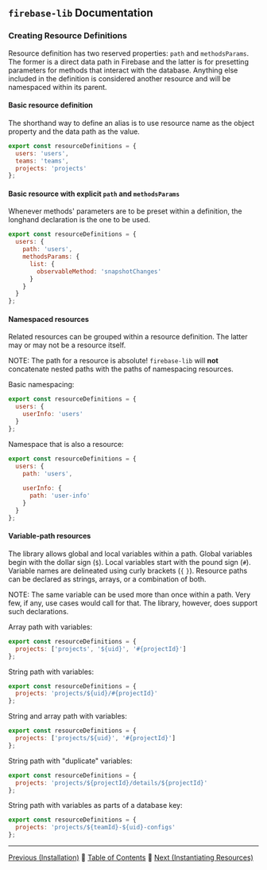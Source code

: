 ## `firebase-lib` Documentation

### Creating Resource Definitions

Resource definition has two reserved properties: `path` and `methodsParams`.
The former is a direct data path in Firebase and the latter is for presetting
parameters for methods that interact with the database.  Anything else included
in the definition is considered another resource and will be namespaced within
its parent.

#### Basic resource definition

The shorthand way to define an alias is to use resource name as the object
property and the data path as the value.

```javascript
export const resourceDefinitions = {
  users: 'users',
  teams: 'teams',
  projects: 'projects'
};
```

#### Basic resource with explicit `path` and `methodsParams`

Whenever methods' parameters are to be preset within a definition, the longhand
declaration is the one to be used.

```javascript
export const resourceDefinitions = {
  users: {
    path: 'users',
    methodsParams: {
      list: {
        observableMethod: 'snapshotChanges'
      }
    }
  }
};
```

#### Namespaced resources

Related resources can be grouped within a resource definition.  The latter may
or may not be a resource itself.

NOTE: The path for a resource is absolute!  `firebase-lib` will **not**
concatenate nested paths with the paths of namespacing resources.

Basic namespacing:

```javascript
export const resourceDefinitions = {
  users: {
    userInfo: 'users'
  }
};
```

Namespace that is also a resource:

```javascript
export const resourceDefinitions = {
  users: {
    path: 'users',
    
    userInfo: {
      path: 'user-info'
    }
  }
};

```

#### Variable-path resources

The library allows global and local variables within a path.  Global variables
begin with the dollar sign (`$`).  Local variables start with the pound sign
(`#`).  Variable names are delineated using curly brackets (`{` `}`).  Resource
paths can be declared as strings, arrays, or a combination of both.

NOTE: The same variable can be used more than once within a path.  Very few, if
any, use cases would call for that.  The library, however, does support such
declarations.

Array path with variables:

```javascript
export const resourceDefinitions = {
  projects: ['projects', '${uid}', '#{projectId}']
};
```

String path with variables:

```javascript
export const resourceDefinitions = {
  projects: 'projects/${uid}/#{projectId}'
};
```

String and array path with variables:

```javascript
export const resourceDefinitions = {
  projects: ['projects/${uid}', '#{projectId}']
};
```

String path with "duplicate" variables:

```javascript
export const resourceDefinitions = {
  projects: 'projects/${projectId}/details/${projectId}'
};
```

String path with variables as parts of a database key:

```javascript
export const resourceDefinitions = {
  projects: 'projects/${teamId}-${uid}-configs'
};
```

---

[Previous (Installation)](./01-installation.md) :palm_tree:
[Table of Contents](../../../README.md) :palm_tree:
[Next (Instantiating Resources)](../resource-instantiation/01-instantiating-resources.md)
